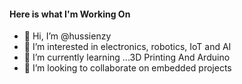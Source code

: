 #### Here is what I'm Working On

- 👋 Hi, I’m @hussienzy
- 👀 I’m interested in electronics, robotics, IoT and AI
- 🌱 I’m currently learning ...3D Printing And Arduino
- 💞️ I’m looking to collaborate on embedded projects

<!---
hussienzy/hussienzy is a ✨ special ✨ repository because its `README.md` (this file) appears on your GitHub profile.
You can click the Preview link to take a look at your changes.
--->
